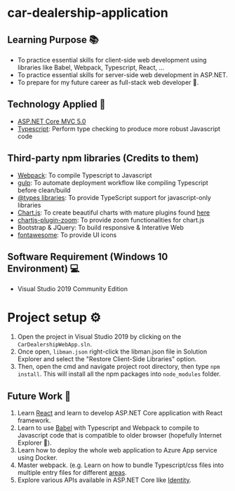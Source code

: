 # car-dealership-application

## Learning Purpose &#128218;
- To practice essential skills for client-side web development using libraries like Babel, Webpack, Typescript, React, ...
- To practice essential skills for server-side web development in ASP.NET.
- To prepare for my future career as full-stack web developer &#129321;.

## Technology Applied &#129302;
- [ASP.NET Core MVC 5.0](https://docs.microsoft.com/en-us/aspnet/core/mvc/overview?view=aspnetcore-5.0)
- [Typescript](https://www.typescriptlang.org/): Perform type checking to produce more robust Javascript code

## Third-party npm libraries (Credits to them)
- [Webpack](https://webpack.js.org/): To compile Typescript to Javascript
- [gulp](https://gulpjs.com/): To automate deployment workflow like compiling Typescript before clean/build 
- [@types libraries](https://www.typescriptlang.org/dt/search): To provide TypeScript support for javascript-only libraries
- [Chart.js](https://www.chartjs.org/): To create beautiful charts with mature plugins found [here](https://github.com/chartjs/awesome#plugins)
- [chartjs-plugin-zoom](https://github.com/chartjs/chartjs-plugin-zoom): To provide zoom functionalities for chart.js
- Bootstrap & JQuery: To build responsive & Interative Web
- [fontawesome](https://fontawesome.com/v4.7/icons/): To provide UI icons 

## Software Requirement (Windows 10 Environment) &#128187;
- Visual Studio 2019 Community Edition

# Project setup &#x2699;
1. Open the project in Visual Studio 2019 by clicking on the `CarDealershipWebApp.sln`.
2. Once open, `libman.json` right-click the libman.json file in Solution Explorer and select the "Restore Client-Side Libraries" option.
3. Then, open the cmd and navigate project root directory, then type `npm install`. This will install all the npm packages into `node_modules` folder.

## Future Work &#128302;
1. Learn [React](https://reactjs.org/) and learn to develop ASP.NET Core application with React framework.
2. Learn to use [Babel](https://babeljs.io/) with Typescript and Webpack to compile to Javascript code that is compatible to older browser (hopefully Internet Explorer &#129315;).
3. Learn how to deploy the whole web application to Azure App service using Docker.
4. Master webpack. (e.g. Learn on how to bundle Typescript/css files into multiple entry files for different [areas](https://docs.microsoft.com/en-us/aspnet/core/mvc/controllers/areas?view=aspnetcore-5.0).
5. Explore various APIs available in ASP.NET Core like [Identity](https://docs.microsoft.com/en-us/aspnet/core/security/authentication/identity?view=aspnetcore-5.0&tabs=visual-studio).
